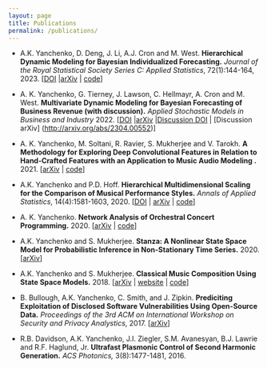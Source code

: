 ```yaml
---
layout: page
title: Publications
permalink: /publications/
---
```


- A.K. Yanchenko, D. Deng, J. Li, A.J. Cron and M. West. **Hierarchical Dynamic Modeling for Bayesian Individualized Forecasting.** *Journal of the Royal Statistical Society Series C: Applied Statistics*, 72(1):144-164, 2023. [[DOI](https://doi.org/10.1093/jrsssc/qlad002) \|[arXiv](https://arxiv.org/abs/2101.03408) \| [code](https://github.com/aky4wn/HH-modeling)]

- A. K. Yanchenko, G. Tierney, J. Lawson, C. Hellmayr, A. Cron and M. West. **Multivariate Dynamic Modeling for Bayesian Forecasting of Business Revenue (with discussion).** *Applied Stochastic Models in Business and Industry* 2022. [[DOI](https://doi.org/10.1002/asmb.2704) \|[arXiv](https://arxiv.org/abs/2112.05678) \|[Discussion DOI](https://onlinelibrary.wiley.com/doi/10.1002/asmb.2760) \| [Discussion arXiv] (http://arxiv.org/abs/2304.00552)]

- A. K. Yanchenko, M. Soltani, R. Ravier, S. Mukherjee and V. Tarokh. **A Methodology for Exploring Deep Convolutional Features in Relation to Hand-Crafted Features with an Application to Music Audio Modeling
.** 2021. [[arXiv](https://arxiv.org/abs/2106.00110)  \| [code](https://github.com/aky4wn/convolutions-for-music-audio)]

- A.K. Yanchenko and P.D. Hoff. **Hierarchical Multidimensional Scaling for the Comparison of Musical Performance Styles.** *Annals of Applied Statistics*, 14(4):1581-1603, 2020. [[DOI](https://projecteuclid.org/euclid.aoas/1608346888) \| [arXiv](https://arxiv.org/abs/2004.13870) \| [code](https://github.com/aky4wn/HMDS)]

- A. K. Yanchenko. **Network Analysis of Orchestral Concert Programming.** 2020. [[arXiv](https://arxiv.org/abs/2009.07887)  \| [code](https://github.com/aky4wn/Network-Programming)]

- A.K. Yanchenko and S. Mukherjee. **Stanza: A Nonlinear State Space Model for Probabilistic Inference in Non-Stationary Time Series.** 2020. [[arXiv](https://arxiv.org/abs/2006.06553)]

- A.K. Yanchenko and S. Mukherjee. **Classical Music Composition Using State Space Models.** 2018.  [[arXiv](https://arxiv.org/abs/1708.03822) \| [website](https://aky4wn.github.io/Classical-Music-Composition-Using-State-Space-Models/) \| [code](https://github.com/aky4wn/Classical-Music-Composition-Using-State-Space-Models)]

- B. Bullough, A.K. Yanchenko, C. Smith, and J. Zipkin. **Prediciting Exploitation of Disclosed Software Vulnerabilities Using Open-Source Data.** *Proceedings of the 3rd ACM on International Workshop on Security and Privacy Analystics*, 2017. [[arXiv](https://arxiv.org/abs/1707.08015)]

- R.B. Davidson, A.K. Yanchenko, J.I. Ziegler, S.M. Avanesyan, B.J. Lawrie and R.F. Haglund, Jr. **Ultrafast Plasmonic Control of Second Harmonic Generation.** *ACS Photonics,* 3(8):1477-1481, 2016.


